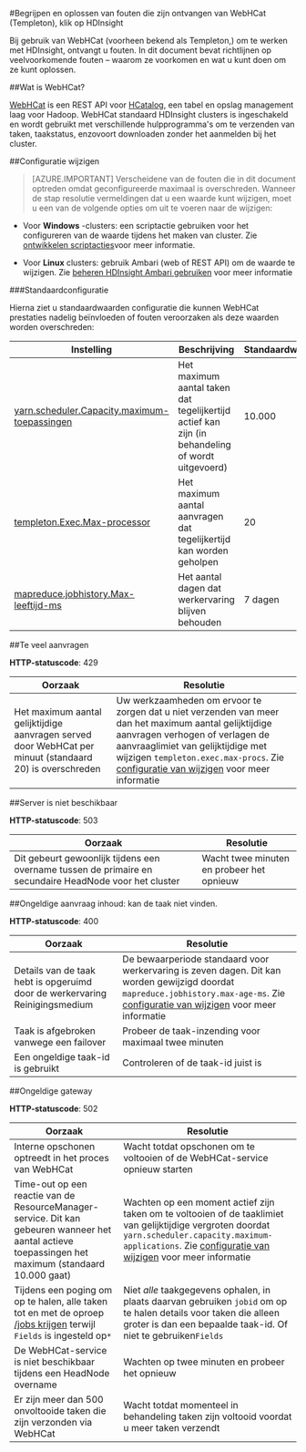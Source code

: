 <properties
 pageTitle="Begrijpen en oplossen van fouten WebHCat op HDInsight"
 description="Leer hoe naar informatie over veelvoorkomende fouten die het resultaat van WebHCat op HDInsight en hoe u ze kunt oplossen."
 services="hdinsight"
 documentationCenter=""
 authors="Blackmist"
 manager="jhubbard"
 editor="cgronlun"
 tags="azure-portal"/>

<tags
 ms.service="hdinsight"
 ms.devlang="na"
 ms.topic="article"
 ms.tgt_pltfrm="na"
 ms.workload="big-data"
 ms.date="09/27/2016"
 ms.author="larryfr"/>

#<a name="understand-and-resolve-errors-received-from-webhcat-templeton-on-hdinsight"></a>Begrijpen en oplossen van fouten die zijn ontvangen van WebHCat (Templeton), klik op HDInsight

Bij gebruik van WebHCat (voorheen bekend als Templeton,) om te werken met HDInsight, ontvangt u fouten. In dit document bevat richtlijnen op veelvoorkomende fouten – waarom ze voorkomen en wat u kunt doen om ze kunt oplossen.

##<a name="what-is-webhcat"></a>Wat is WebHCat?

[WebHCat](https://cwiki.apache.org/confluence/display/Hive/WebHCat) is een REST API voor [HCatalog](https://cwiki.apache.org/confluence/display/Hive/HCatalog), een tabel en opslag management laag voor Hadoop. WebHCat standaard HDInsight clusters is ingeschakeld en wordt gebruikt met verschillende hulpprogramma's om te verzenden van taken, taakstatus, enzovoort downloaden zonder het aanmelden bij het cluster.

##<a name="modifying-configuration"></a>Configuratie wijzigen

> [AZURE.IMPORTANT] Verscheidene van de fouten die in dit document optreden omdat geconfigureerde maximaal is overschreden. Wanneer de stap resolutie vermeldingen dat u een waarde kunt wijzigen, moet u een van de volgende opties om uit te voeren naar de wijzigen:

* Voor **Windows** -clusters: een scriptactie gebruiken voor het configureren van de waarde tijdens het maken van cluster. Zie [ontwikkelen scriptacties](hdinsight-hadoop-script-actions.md)voor meer informatie.

* Voor **Linux** clusters: gebruik Ambari (web of REST API) om de waarde te wijzigen. Zie [beheren HDInsight Ambari gebruiken](hdinsight-hadoop-manage-ambari.md) voor meer informatie

###<a name="default-configuration"></a>Standaardconfiguratie

Hierna ziet u standaardwaarden configuratie die kunnen WebHCat prestaties nadelig beïnvloeden of fouten veroorzaken als deze waarden worden overschreden:

| Instelling | Beschrijving | Standaardwaarde |
| ------- | ------------ | ------------- |
| [yarn.scheduler.Capacity.maximum-toepassingen][maximum-applications] | Het maximum aantal taken dat tegelijkertijd actief kan zijn (in behandeling of wordt uitgevoerd) | 10.000 |
| [templeton.Exec.Max-processor][max-procs] | Het maximum aantal aanvragen dat tegelijkertijd kan worden geholpen | 20 |
| [mapreduce.jobhistory.Max-leeftijd-ms][max-age-ms] | Het aantal dagen dat werkervaring blijven behouden | 7 dagen |

##<a name="too-many-requests"></a>Te veel aanvragen

**HTTP-statuscode**: 429

| Oorzaak | Resolutie |
| ----- | ---------- |
| Het maximum aantal gelijktijdige aanvragen served door WebHCat per minuut (standaard 20) is overschreden | Uw werkzaamheden om ervoor te zorgen dat u niet verzenden van meer dan het maximum aantal gelijktijdige aanvragen verhogen of verlagen de aanvraaglimiet van gelijktijdige met wijzigen `templeton.exec.max-procs`. Zie [configuratie van wijzigen](#modifying-configuration) voor meer informatie |

##<a name="server-unavailable"></a>Server is niet beschikbaar

**HTTP-statuscode**: 503

| Oorzaak | Resolutie |
| ---------------- | ------------------- |
| Dit gebeurt gewoonlijk tijdens een overname tussen de primaire en secundaire HeadNode voor het cluster | Wacht twee minuten en probeer het opnieuw |

##<a name="bad-request-content-could-not-find-job"></a>Ongeldige aanvraag inhoud: kan de taak niet vinden.

**HTTP-statuscode**: 400

| Oorzaak | Resolutie |
| ---------------- | ------------------- |
| Details van de taak hebt is opgeruimd door de werkervaring Reinigingsmedium | De bewaarperiode standaard voor werkervaring is zeven dagen. Dit kan worden gewijzigd doordat `mapreduce.jobhistory.max-age-ms`. Zie [configuratie van wijzigen](#modifying-configuration) voor meer informatie |
| Taak is afgebroken vanwege een failover | Probeer de taak-inzending voor maximaal twee minuten |
| Een ongeldige taak-id is gebruikt | Controleren of de taak-id juist is |

##<a name="bad-gateway"></a>Ongeldige gateway

**HTTP-statuscode**: 502

| Oorzaak | Resolutie |
| ---------------- | ------------------- |
| Interne opschonen optreedt in het proces van WebHCat | Wacht totdat opschonen om te voltooien of de WebHCat-service opnieuw starten |
| Time-out op een reactie van de ResourceManager-service. Dit kan gebeuren wanneer het aantal actieve toepassingen het maximum (standaard 10.000 gaat) | Wachten op een moment actief zijn taken om te voltooien of de taaklimiet van gelijktijdige vergroten doordat `yarn.scheduler.capacity.maximum-applications`. Zie [configuratie van wijzigen](#modifying-configuration) voor meer informatie  |
| Tijdens een poging om op te halen, alle taken tot en met de oproep [/jobs krijgen](https://cwiki.apache.org/confluence/display/Hive/WebHCat+Reference+Jobs) terwijl `Fields` is ingesteld op`*` | Niet *alle* taakgegevens ophalen, in plaats daarvan gebruiken `jobid` om op te halen details voor taken die alleen groter is dan een bepaalde taak-id. Of niet te gebruiken`Fields` |
| De WebHCat-service is niet beschikbaar tijdens een HeadNode overname | Wachten op twee minuten en probeer het opnieuw |
| Er zijn meer dan 500 onvoltooide taken die zijn verzonden via WebHCat | Wacht totdat momenteel in behandeling taken zijn voltooid voordat u meer taken verzendt |

[maximum-applications]: http://docs.hortonworks.com/HDPDocuments/HDP2/HDP-2.1.3/bk_system-admin-guide/content/setting_application_limits.html
[max-procs]: https://hive.apache.org/javadocs/hcat-r0.5.0/configuration.html
[max-age-ms]: http://docs.hortonworks.com/HDPDocuments/HDP2/HDP-2.0.6.0/ds_Hadoop/hadoop-mapreduce-client/hadoop-mapreduce-client-core/mapred-default.xml
 
